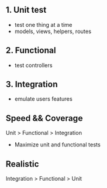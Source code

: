 ## 1. Unit test
  - test one thing at a time
  - models, views, helpers, routes

## 2. Functional
  - test controllers

## 3. Integration
  - emulate users features

## Speed && Coverage
  Unit > Functional > Integration
  
  * Maximize unit and functional tests
  
## Realistic
  Integration > Functional > Unit
  